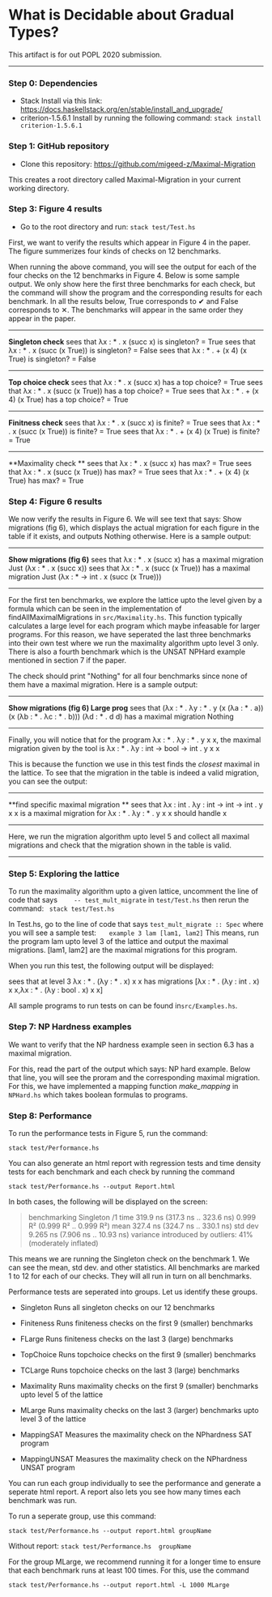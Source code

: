 # What is Decidable about Gradual Types?
This artifact is for out POPL 2020 submission.

------------

### Step 0: Dependencies
- Stack
Install via this link: https://docs.haskellstack.org/en/stable/install_and_upgrade/
- criterion-1.5.6.1
Install by running the following command:
`stack install criterion-1.5.6.1`

### Step 1: GitHub repository
- Clone this repository:  https://github.com/migeed-z/Maximal-Migration 

This creates a root directory called Maximal-Migration in your current working directory.

### Step 3: Figure 4 results
- Go to the root directory and run:
`stack test/Test.hs`

First, we want to verify the results which appear in Figure 4 in the paper. The figure summerizes four kinds of checks on 12 benchmarks.

When running the above command, you will see the output for each of the four checks on the 12 benchmarks in Figure 4. Below is some sample output. We only show here the first three benchmarks for each check, but the command will show the program and the corresponding results for each benchmark. In all the results below, True corresponds to ✔ and False corresponds to ✕. The benchmarks will appear in the same order they appear in the paper.

------------
**Singleton check**
sees that λx : * . x (succ x) is singleton? = True
  sees that λx : * . x (succ (x True)) is singleton? = False
  sees that λx : * . + (x 4) (x True) is singleton? = False

------------
**Top choice check**
 sees that λx : * . x (succ x) has a top choice? =  True
  sees that λx : * . x (succ (x True)) has a top choice? =  True
  sees that λx : * . + (x 4) (x True) has a top choice? =  True



------------

**Finitness check**
   sees that λx : * . x (succ x) is finite? = True
  sees that λx : * . x (succ (x True)) is finite? = True
  sees that λx : * . + (x 4) (x True) is finite? = True

------------
**Maximality check
**
 sees that λx : * . x (succ x) has max? = True
  sees that λx : * . x (succ (x True)) has max? = True
  sees that λx : * . + (x 4) (x True) has max? = True

### Step 4: Figure 6 results
We now verify the results in Figure 6. We will see text that says: Show migrations (fig 6), which displays the actual migration for each figure in the table if it exists, and outputs Nothing otherwise. Here is a sample output:

------------


**Show migrations (fig 6)**
  sees that λx : * . x (succ x) has a maximal migration Just (λx : * . x (succ x))
  sees that λx : * . x (succ (x True)) has a maximal migration Just (λx : * -> int . x (succ (x True)))

------------
For the first ten benchmarks, we explore the lattice upto the level given by a formula which can be seen in the implementation of findAllMaximalMigrations in `src/Maximality.hs`. This function typically calculates a large level for each program which maybe infeasable for larger programs. For this reason, we have seperated the last three benchmarks into their own test where we run the maximality algorithm upto level 3 only. There is also a fourth benchmark which is the UNSAT NPHard example mentioned in section 7 if the paper.

The check should print "Nothing" for all four benchmarks since none of them have a maximal migration. Here is a sample output:

------------


**Show migrations (fig 6) Large prog**
  sees that (λx : * . λy : * . y (x (λa : * . a)) (x (λb : * . λc : * . b))) (λd : * . d d) has a maximal migration Nothing


------------

Finally, you will notice that for the program
λx : * . λy : * . y x x, 
the maximal migration given by the tool  is 
λx : * . λy : int -> bool -> int . y x x

This is because the function we use in this test finds the *closest* maximal in the lattice. To see that the migration in the table is indeed a valid migration, you can see the output:

------------


**find specific maximal migration
**
sees that λx : int . λy : int -> int -> int . y x x is a maximal migration for λx : * . λy : * . y x x
  should handle x

------------

Here, we run the migration algorithm upto level 5 and collect all maximal migrations and check that the migration shown in the table is valid.


------------

### Step 5: Exploring the lattice
To run the maximality algorithm upto a given lattice, uncomment the line of code that says 
`    -- test_mult_migrate` in `test/Test.hs` then rerun the command:
` stack test/Test.hs`

In Test.hs, go to the line of code that says `test_mult_migrate :: Spec`
where you will see a sample test:
`    example 3 lam [lam1, lam2]
`
This means, run the program lam upto level 3 of the lattice and output the maximal migrations. [lam1, lam2] are the maximal migrations for this program. 

When you run this test, the following output will be displayed:

  sees that at level 3 λx : * . (λy : * . x) x x has migrations [λx : * . (λy : int . x) x x,λx : * . (λy : bool . x) x x]

All sample programs to run tests on can be found in` src/Examples.hs `. 

### Step 7: NP Hardness examples
We want to verify that the NP hardness example seen in section 6.3 has a maximal migration. 

For this, read the part of the output which says:
NP hard example.
Below that line, you will see the proram and the corresponding maximal migration. For this, we have implemented a mapping function *make_mapping* in `NPHard.hs` which takes boolean formulas to programs. 

### Step 8: Performance

To run the performance tests in Figure 5, run the command:

`stack test/Performance.hs `

You can also generate an html report with 
regression tests and time density tests for each benchmark and each check by running the command  

`stack test/Performance.hs --output Report.html`

In both cases, the following will be displayed on the screen:

> benchmarking Singleton /1
time                 319.9 ns   (317.3 ns .. 323.6 ns)
                     0.999 R²   (0.999 R² .. 0.999 R²)
mean                 327.4 ns   (324.7 ns .. 330.1 ns)
std dev              9.265 ns   (7.906 ns .. 10.93 ns)
variance introduced by outliers: 41% (moderately inflated)

This means we are running the Singleton check on the benchmark 1. We can see the mean, std dev. and other statistics. All benchmarks are marked 1 to 12 for each of our checks. They will all run in turn on all benchmarks.

Performance tests are seperated into groups. Let us identify these groups.
- Singleton
Runs all singleton checks on our 12 benchmarks

- Finiteness
Runs finiteness checks on the first 9 (smaller) benchmarks

- FLarge
Runs finiteness checks on the last 3 (large) benchmarks

- TopChoice
Runs topchoice checks on the first 9 (smaller) benchmarks

- TCLarge
Runs topchoice checks on the last 3 (large) benchmarks

- Maximality
Runs maximality checks on the first 9 (smaller) benchmarks upto level 5 of the lattice

- MLarge
Runs maximality checks on the last 3 (larger) benchmarks upto level 3 of the lattice

- MappingSAT
Measures the maximality check on the NPhardness SAT program

- MappingUNSAT
Measures the maximality check on the NPhardness UNSAT program

You can run each group individually to see the performance and generate a seperate html report. A report also lets you see how many times each benchmark was run.

To run a seperate group, use this command:

`stack test/Performance.hs --output report.html groupName`

Without report:
`stack test/Performance.hs  groupName`

For the group MLarge, we recommend running it for a longer time to ensure that each benchmark runs at least 100 times. For this, use the command

`stack test/Performance.hs --output report.html -L 1000 MLarge`


